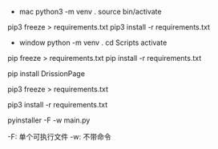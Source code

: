 


- mac
python3 -m venv .
source bin/activate

pip3 freeze > requirements.txt
pip3 install -r requirements.txt


- window
python -m venv .
cd Scripts
activate

pip freeze > requirements.txt
pip install -r requirements.txt


pip install DrissionPage




pip3 freeze > requirements.txt

pip3 install -r requirements.txt





pyinstaller -F -w main.py

-F: 单个可执行文件
-w: 不带命令